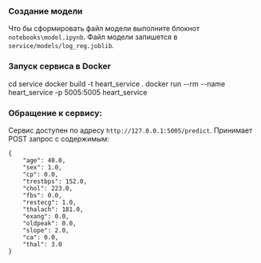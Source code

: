### Создание модели 
Что бы сформировать файл модели выполните блокнот `notebooks\model.ipynb`. Файл модели запишется в `service/models/log_reg.joblib`.

### Запуск сервиса в Docker
cd service
docker build -t heart_service .
docker run --rm --name heart_service -p 5005:5005 heart_service


### Обращение к сервису:
Сервис доступен по адресу `http://127.0.0.1:5005/predict`. Принимает POST запрос с содержимым:

````
{
    "age": 40.0,
    "sex": 1.0,
    "cp": 0.0,
    "trestbps": 152.0,
    "chol": 223.0,
    "fbs": 0.0,
    "restecg": 1.0,
    "thalach": 181.0,
    "exang": 0.0,
    "oldpeak": 0.0,
    "slope": 2.0,
    "ca": 0.0,
    "thal": 3.0
}
````

